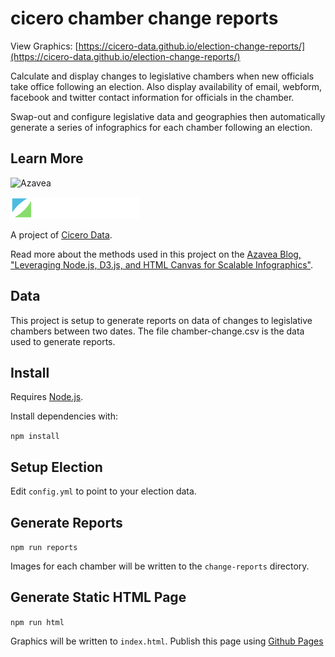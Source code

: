 # cicero chamber change reports

View Graphics: [https://cicero-data.github.io/election-change-reports/](https://cicero-data.github.io/election-change-reports/)

Calculate and display changes to legislative chambers when new officials take office following an election. Also display availability of email, webform, facebook and twitter contact information for officials in the chamber.

Swap-out and configure legislative data and geographies then automatically generate a series of infographics for each chamber following an election.

## Learn More

![Azavea](https://www.azavea.com/wp-content/uploads/2016/06/azavea-logo-2x.png)

![Cicero](images/cicero_light_sm.png)

A project of [Cicero Data](https://www.cicerodata.com/).

Read more about the methods used in this project on the [Azavea Blog, "Leveraging Node.js, D3.js, and HTML Canvas for Scalable Infographics"](https://www.azavea.com/blog/2017/07/20/node-js-d3-canvas-scalable-graphics/).


## Data

This project is setup to generate reports on data of changes to legislative chambers between two dates. The file chamber-change.csv is the data used to generate reports.


## Install

Requires [Node.js](https://nodejs.org/).

Install dependencies with:

`npm install`


## Setup Election

Edit `config.yml` to point to your election data.


## Generate Reports

`npm run reports`

Images for each chamber will be written to the `change-reports` directory.

## Generate Static HTML Page

`npm run html`

Graphics will be written to `index.html`. Publish this page using [Github Pages](https://pages.github.com/)
